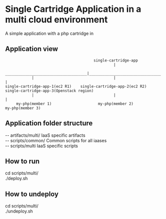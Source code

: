 Single Cartridge Application in a multi cloud environment
=========================================================
A simple application with a php cartridge in

Application view
----------------

                                            single-cartridge-app
                                                     |
                _____________________________________|__________________________________
                |                                    |                                 |
    single-cartridge-app-1(ec2 R1)    single-cartridge-app-2(ec2 R2)   single-cartridge-app-3(Openstack region)
                |                                    |                                 |
         my-php(member 1)                     my-php(member 2)                  my-php(member 3)

Application folder structure
----------------------------
-- artifacts/multi/     IaaS specific artifacts                <br />
-- scripts/common/      Common scripts for all iaases            <br />
-- scripts/multi        IaaS specific scripts                     <br />

How to run
----------
cd scripts/multi/          <br />
./deploy.sh                 <br />

How to undeploy
---------------
cd scripts/multi/          <br />
./undeploy.sh               <br />